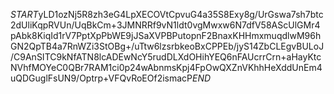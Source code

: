 $START$yLD1ozNj5R8zh3eG4LpXECOVtCpvuG4a35S8Exy8g/UrGswa7sh7btc2dUliKqpRVUn/UqBkCm+3JMNRRf9vN1ldt0vgMwxw6N7dfV58AScUlGMr4pAbk8KiqId1rV7PptXpPbWE9jJSaXVPBPutopnF2BnaxKHHmxmuqdlwM96hGN2QpTB4a7RnWZi3StOBg+/uTtw6lzsrbkeoBxCPPEb/jyS14ZbCLEgvBULoJ/C9AnSITC9kNfATN8lcADEwNcY5rudDLXdOHihYEQ6nFAUcrrCrn+aHayKtcNVhfMOYeC0QBr7RAM1ci0p24wAbnmsKpj4FpOwQXZnVKhhHeXddUnEm4uQDGuglFsUN9/Optrp+VFQvRoEOf2ismacP$END$